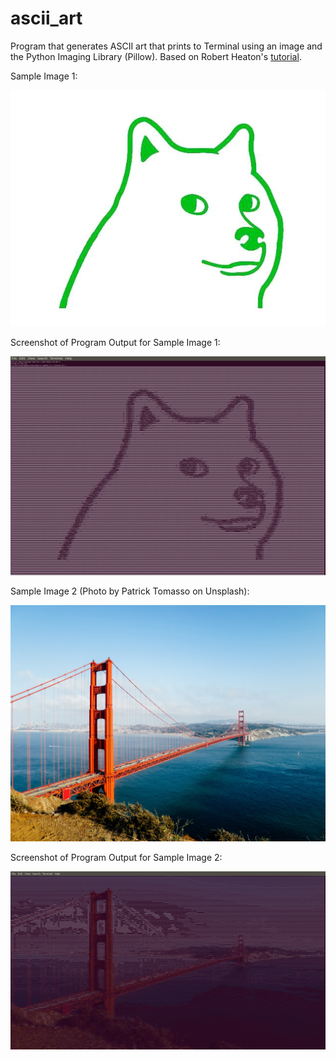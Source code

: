 # ascii_art
Program that generates ASCII art that prints to Terminal using an image and the Python Imaging Library (Pillow). Based on Robert Heaton's [tutorial](https://robertheaton.com/2018/06/12/programming-projects-for-advanced-beginners-ascii-art/).

Sample Image 1:

![Meme Dog Image](meme.jpg)

Screenshot of Program Output for Sample Image 1:

![Screenshot of Program Output 1](screenshot1.png)

Sample Image 2 (Photo by Patrick Tomasso on Unsplash): 

![Golden Grate Bridge](goldengate.jpg)

Screenshot of Program Output for Sample Image 2:

![Screenshot of Program Output 2](screenshot2.png)
